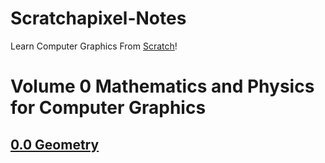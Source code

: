 # Scratchapixel-Notes

Learn Computer Graphics From [Scratch](http://www.scratchapixel.com/)!

# Volume 0 Mathematics and Physics for Computer Graphics

## [0.0 Geometry](./Volume_0_Mathematics_and_Physics_for_Computer_Graphics/0.1_Geometry.md)



